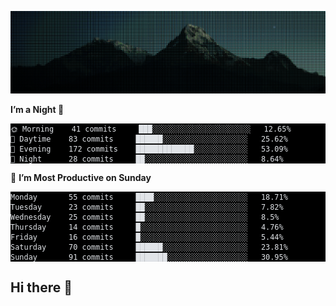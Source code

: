   <p><img src="SCR-20251007-czlk.png" alt="alt README header"></p>

  <!--START_SECTION:waka-->
<p><strong>I’m a Night 🦉</strong></p>
<pre class="astro-code github-dark" style="background-color:#000000;color:#e1e4e8; overflow-x: auto;" tabindex="0"><code><span class="line"><span>🌞 Morning    41 commits     ███░░░░░░░░░░░░░░░░░░░░░░   12.65% </span></span>
<span class="line"><span>🌆 Daytime    83 commits     ██████░░░░░░░░░░░░░░░░░░░   25.62% </span></span>
<span class="line"><span>🌃 Evening    172 commits    █████████████░░░░░░░░░░░░   53.09% </span></span>
<span class="line"><span>🌙 Night      28 commits     ██░░░░░░░░░░░░░░░░░░░░░░░   8.64%</span></span>
<span class="line"><span></span></span></code></pre>
<p>📅 <strong>I’m Most Productive on Sunday</strong></p>
<pre class="astro-code github-dark" style="background-color:#000000;color:#e1e4e8; overflow-x: auto;" tabindex="0"><code><span class="line"><span>Monday       55 commits     ████░░░░░░░░░░░░░░░░░░░░░   18.71% </span></span>
<span class="line"><span>Tuesday      23 commits     ██░░░░░░░░░░░░░░░░░░░░░░░   7.82% </span></span>
<span class="line"><span>Wednesday    25 commits     ██░░░░░░░░░░░░░░░░░░░░░░░   8.5% </span></span>
<span class="line"><span>Thursday     14 commits     █░░░░░░░░░░░░░░░░░░░░░░░░   4.76% </span></span>
<span class="line"><span>Friday       16 commits     █░░░░░░░░░░░░░░░░░░░░░░░░   5.44% </span></span>
<span class="line"><span>Saturday     70 commits     ██████░░░░░░░░░░░░░░░░░░░   23.81% </span></span>
<span class="line"><span>Sunday       91 commits     ███████░░░░░░░░░░░░░░░░░░   30.95%</span></span>
<span class="line"><span></span></span></code></pre>
<!--END_SECTION:waka-->

## Hi there 👋

<!--
**SuecoAlto/SuecoAlto** is a ✨ _special_ ✨ repository because its `README.md` (this file) appears on your GitHub profile.

Here are some ideas to get you started:

- 🔭 I’m currently working on ...
- 🌱 I’m currently learning ...
- 👯 I’m looking to collaborate on ...
- 🤔 I’m looking for help with ...
- 💬 Ask me about ...
- 📫 How to reach me: ...
- 😄 Pronouns: ...
- ⚡ Fun fact: ...
-->
